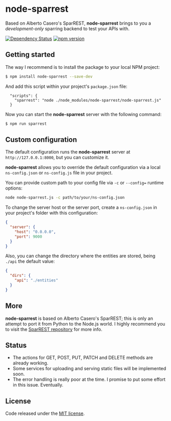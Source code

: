 
# node-sparrest

Based on Alberto Casero's SparREST, **node-sparrest** brings to you a *development-only* sparring backend to test your APIs with.

[![Dependency Status](https://david-dm.org/vermicida/node-sparrest.svg)](https://david-dm.org/vermicida/node-sparrest)
[![npm version](https://badge.fury.io/js/node-sparrest.svg)](https://badge.fury.io/js/node-sparrest)

## Getting started

The way I recommend is to install the package to your local NPM project:
```bash
$ npm install node-sparrest --save-dev
```

And add this script within your project's `package.json` file:
```
  "scripts": {
    "sparrest": "node ./node_modules/node-sparrest/node-sparrest.js"
  }
```

Now you can start the **node-sparrest** server with the following command:
```bash
$ npm run sparrest
```

## Custom configuration

The default configuration runs the **node-sparrest** server at `http://127.0.0.1:8000`, but you can customize it.

**node-sparrest** allows you to override the default configuration via a local `ns-config.json` or `ns-config.js` file in your project.

You can provide custom path to your config file via `-c` or `--config=` runtime options:
```bash
node node-sparrest.js -c path/to/your/ns-config.json
```

To change the server host or the server port, create a `ns-config.json` in your project's folder with this configuration:
```json
{
  "server": {
    "host": "0.0.0.0",
    "port": 9000
  }
}
```

Also, you can change the directory where the entities are stored, being `./api` the default value:
```json
{
  "dirs": {
    "api": "./entities"
  }
}
```

## More

**node-sparrest** is based on Alberto Casero's SparREST; this is only an attempt to port it from Python to the Node.js world. I highly recommend you to visit the [SparREST repository](https://github.com/kasappeal/sparrest) for more info.

## Status

+ The actions for GET, POST, PUT, PATCH and DELETE methods are already working.
+ Some services for uploading and serving static files will be implemented soon.
+ The error handling is really poor at the time. I promise to put some effort in this issue. Eventually.

## License

Code released under the [MIT license](./LICENSE).
